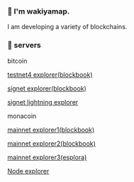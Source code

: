### 🍣 I'm wakiyamap.

I am developing a variety of blockchains.

### 🌵 servers
bitcoin

[testnet4 explorer(blockbook)](https://testnet4-explorer.wakiyamap.dev/)

[signet explorer(blockbook)](https://signet-explorer.wakiyamap.dev/)

[signet lightning explorer](https://signet-lightning.wakiyamap.dev/)

monacoin

[mainnet explorer1(blockbook)](https://blockbook.monacoin.cloud/)

[mainnet explorer2(blockbook)](https://blockbook.electrum-mona.org/)

[mainnet explorer3(esplora)](https://esplora.electrum-mona.org/)

[Node explorer](https://monacoin.nodes.directory/)
